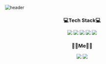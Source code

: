 

![header](https://capsule-render.vercel.app/api?type=slice&color=auto&height=300&section=header&text=HongJunHo&fontSize=90)

<h3 align="center">💻Tech Stack💻</h3>


<div align="center"><img src="https://img.shields.io/badge/Java-007396?style=flat-square&logo=Java&logoColor=white"/> <img src="https://img.shields.io/badge/Spring Boot-6DB33F?style=flat-square&logo=Spring Boot&logoColor=white"/> <img src="https://img.shields.io/badge/Oracle-F80000?style=flat-square&logo=Oracle&logoColor=white"/> <img src="https://img.shields.io/badge/Amazon AWS-232F3E?style=flat-square&logo=Amazon AWS&logoColor=white"/> <img src="https://img.shields.io/badge/PWA-5A0FC8?style=flat-square&logo=PWA&logoColor=white"/></div> 


<h3 align="center">👨‍💻Me👨‍💻</h3>

<div align="center">
<a href="https://www.notion.so/Juno-357452be2d5e41bea28edb0878fe19d8"><img src="https://img.shields.io/badge/resume-000000?style=flat-square&logo=Notion&logoColor=white"/></a> <a href="https://bit.ly/3GYkK3T"><img src="https://img.shields.io/badge/PortFolio-204ECF?style=flat-square&logo=GitHub&logoColor=white"/></a>
</div>
